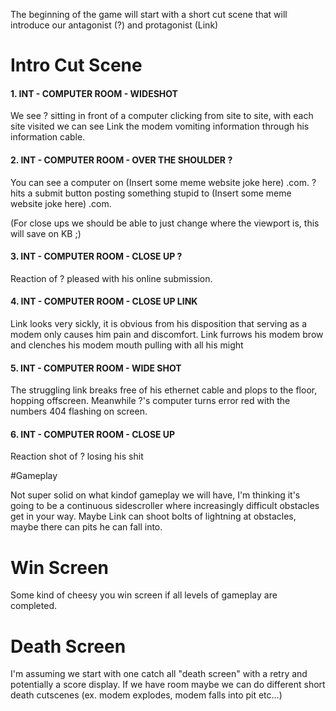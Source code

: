 The beginning of the game will start with a short cut scene that will introduce our antagonist (?) and protagonist (Link)

# Intro Cut Scene

#### 1. INT - COMPUTER ROOM - WIDESHOT

We see ? sitting in front of a computer clicking from site to site, with each site visited we can see Link the modem
vomiting information through his information cable. 

#### 2. INT - COMPUTER ROOM - OVER THE SHOULDER ?

You can see a computer on  (Insert some meme website joke here) .com. ? hits a submit button posting something stupid to 
(Insert some meme website joke here) .com.

(For close ups we should be able to just change where the viewport is, this will save on KB ;) 

#### 3. INT - COMPUTER ROOM - CLOSE UP ?

Reaction of ? pleased with his online submission.

#### 4. INT - COMPUTER ROOM - CLOSE UP LINK

Link looks very sickly, it is obvious from his disposition that
serving as a modem only causes him pain and discomfort. 
Link furrows his modem brow and clenches his modem mouth pulling with all his might

#### 5. INT - COMPUTER ROOM - WIDE SHOT

The struggling link breaks free of his ethernet cable and plops to the floor, hopping offscreen. Meanwhile ?'s computer 
turns error red with the numbers 404 flashing on screen.

#### 6. INT - COMPUTER ROOM - CLOSE UP

Reaction shot of ? losing his shit

#Gameplay

Not super solid on what kindof gameplay we will have, I'm thinking it's going to be a continuous sidescroller where 
increasingly difficult obstacles get in your way. Maybe Link can shoot bolts of lightning at obstacles, maybe there can 
pits he can fall into.

# Win Screen

Some kind of cheesy you win screen if all levels of gameplay are completed.

# Death Screen

I'm assuming we start with one catch all "death screen" with a retry and potentially a score display. If we have room 
maybe we can do different short death cutscenes (ex. modem explodes, modem falls into pit etc...)

